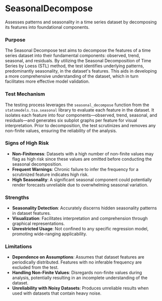 # SeasonalDecompose

Assesses patterns and seasonality in a time series dataset by decomposing its features into foundational components.

### Purpose

The Seasonal Decompose test aims to decompose the features of a time series dataset into their fundamental
components: observed, trend, seasonal, and residuals. By utilizing the Seasonal Decomposition of Time Series by
Loess (STL) method, the test identifies underlying patterns, predominantly seasonality, in the dataset's features.
This aids in developing a more comprehensive understanding of the dataset, which in turn facilitates more effective
model validation.

### Test Mechanism

The testing process leverages the `seasonal_decompose` function from the `statsmodels.tsa.seasonal` library to
evaluate each feature in the dataset. It isolates each feature into four components—observed, trend, seasonal, and
residuals—and generates six subplot graphs per feature for visual interpretation. Prior to decomposition, the test
scrutinizes and removes any non-finite values, ensuring the reliability of the analysis.

### Signs of High Risk

- **Non-Finiteness**: Datasets with a high number of non-finite values may flag as high risk since these values are
omitted before conducting the seasonal decomposition.
- **Frequent Warnings**: Chronic failure to infer the frequency for a scrutinized feature indicates high risk.
- **High Seasonality**: A significant seasonal component could potentially render forecasts unreliable due to
overwhelming seasonal variation.

### Strengths

- **Seasonality Detection**: Accurately discerns hidden seasonality patterns in dataset features.
- **Visualization**: Facilitates interpretation and comprehension through graphical representations.
- **Unrestricted Usage**: Not confined to any specific regression model, promoting wide-ranging applicability.

### Limitations

- **Dependence on Assumptions**: Assumes that dataset features are periodically distributed. Features with no
inferable frequency are excluded from the test.
- **Handling Non-Finite Values**: Disregards non-finite values during analysis, potentially resulting in an
incomplete understanding of the dataset.
- **Unreliability with Noisy Datasets**: Produces unreliable results when used with datasets that contain heavy
noise.